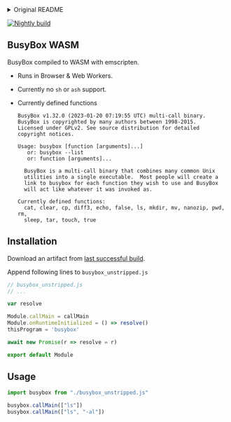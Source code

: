    
<details>
    
  <summary>Original README</summary>

> ## BusyBox + Emscripten + nanozip + diff3
> 
> Inspired by https://github.com/tbfleming/em-busybox and https://github.com/tbfleming/em-shell, this repo contains build script of BusyBox for WebAssembly without being a full fork of BusyBox, so upgrading to a new version of BusyBox is easier.
> 
> In addition to BusyBox build script, this repo also contains two [custom](https://git.busybox.net/busybox/plain/docs/new-applet-HOWTO.txt) BusyBox applets:
> - [nanozip](https://github.com/vadimkantorov/nanozip) - [miniz](https://github.com/richgel999/miniz)-based imitation of `zip` utility: `busybox nanozip [-r] [[-x EXCLUDED_PATH] ...] OUTPUT_NAME.zip INPUT_PATH [...]`.
> - [diff3](https://github.com/openbsd/src/blob/master/usr.bin/diff3/diff3prog.c) - OpenBSD-based implementation of diff3: `busybox diff3 [-exEX3] /tmp/d3a.?????????? /tmp/d3b.?????????? file1 file2 file3`
> 
> [`em-shell.c`](https://github.com/tbfleming/em-shell/blob/master/runtime/em-shell.c), [`em-shell.h`](https://github.com/tbfleming/em-shell/blob/master/runtime/em-shell.h), [`em-shell.js`](https://github.com/tbfleming/em-shell/blob/master/runtime/em-shell.js), [`arch/em/Makefile`](https://github.com/tbfleming/em-busybox/blob/master/arch/em/Makefile) are taken from excellent [tbfleming/em-shell](https://github.com/tbfleming/em-shell) and [tbfleming/em-busybox](https://github.com/tbfleming/em-shell) by [Todd Fleming](https://tbfleming.github.io/).
> 
> Patches not used for now:
> - https://github.com/tbfleming/em-busybox/commit/8c592ed5e13a7c35e0e318112bbdbc281798b6d7
> - https://github.com/tbfleming/em-busybox/commit/5fbe7c016af61b21c073652fed3b4ee4d744238d
> 
> 
> ```shell
> # native version 
> make build/native/busybox
> 
> # wasm version
> make build/wasm/busybox_unstripped.js
> ```
> 

</details>

[![Nightly build](https://github.com/k8188219/busybox_wasm/actions/workflows/make.yml/badge.svg?branch=master)](https://github.com/k8188219/busybox_wasm/actions/workflows/make.yml)

## BusyBox WASM

BusyBox compiled to WASM with emscripten.

* Runs in Browser & Web Workers.
* Currently no `sh` or `ash` support.
* Currently defined functions

  ```
  BusyBox v1.32.0 (2023-01-20 07:19:55 UTC) multi-call binary.
  BusyBox is copyrighted by many authors between 1998-2015.
  Licensed under GPLv2. See source distribution for detailed
  copyright notices.

  Usage: busybox [function [arguments]...]
     or: busybox --list
     or: function [arguments]...

    BusyBox is a multi-call binary that combines many common Unix
    utilities into a single executable.  Most people will create a
    link to busybox for each function they wish to use and BusyBox
    will act like whatever it was invoked as.

  Currently defined functions:
    cat, clear, cp, diff3, echo, false, ls, mkdir, mv, nanozip, pwd, rm,
    sleep, tar, touch, true
  ```
  
  
## Installation

Download an artifact from [last successful build](https://github.com/k8188219/busybox_wasm/actions).

Append following lines to `busybox_unstripped.js`

```js
// busybox_unstripped.js
// ...

var resolve

Module.callMain = callMain
Module.onRuntimeInitialized = () => resolve()
thisProgram = 'busybox'

await new Promise(r => resolve = r)

export default Module
```

## Usage

```js
import busybox from "./busybox_unstripped.js"

busybox.callMain(["ls"])
busybox.callMain(["ls", "-al"])
```


